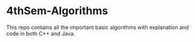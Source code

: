 # 4thSem-Algorithms

This repo contains all the important basic algorithms with explanation and code in both C++ and Java.
